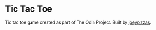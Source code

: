 # Tic Tac Toe 
Tic tac toe game created as part of The Odin Project. Built by [joeypizzas](https://github.com/joeypizzas).
